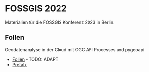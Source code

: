 # FOSSGIS 2022

Materialien für die FOSSGIS Konferenz 2023 in Berlin.

## Folien

Geodatenanalyse in der Cloud mit OGC API Processes und pygeoapi

- [Folien](https://klips-project.github.io/fossgis2023/ogc-api-processes) - TODO: ADAPT
- [Pretalx](https://pretalx.com/fossgis2023/talk/BTSUDS/)
